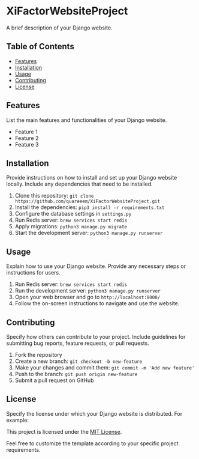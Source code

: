 # XiFactorWebsiteProject

A brief description of your Django website.

## Table of Contents

- [Features](#features)
- [Installation](#installation)
- [Usage](#usage)
- [Contributing](#contributing)
- [License](#license)

## Features

List the main features and functionalities of your Django website.

- Feature 1
- Feature 2
- Feature 3

## Installation

Provide instructions on how to install and set up your Django website locally. Include any dependencies that need to be installed.

1. Clone this repository: `git clone https://github.com/quareeem/XiFactorWebsiteProject.git`
2. Install the dependencies: `pip3 install -r requirements.txt`
3. Configure the database settings in `settings.py`
4. Run Redis server: `brew services start redis`
5. Apply migrations: `python3 manage.py migrate`
6. Start the development server: `python3 manage.py runserver`

## Usage

Explain how to use your Django website. Provide any necessary steps or instructions for users.
1. Run Redis server: `brew services start redis`
2. Run the development server: `python3 manage.py runserver`
3. Open your web browser and go to `http://localhost:8000/`
4. Follow the on-screen instructions to navigate and use the website.

## Contributing

Specify how others can contribute to your project. Include guidelines for submitting bug reports, feature requests, or pull requests.

1. Fork the repository
2. Create a new branch: `git checkout -b new-feature`
3. Make your changes and commit them: `git commit -m 'Add new feature'`
4. Push to the branch: `git push origin new-feature`
5. Submit a pull request on GitHub

## License

Specify the license under which your Django website is distributed. For example:

This project is licensed under the [MIT License](LICENSE).

Feel free to customize the template according to your specific project requirements.
